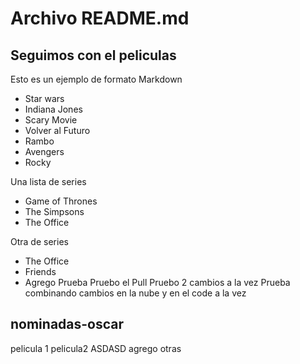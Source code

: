 # Archivo README.md

## Seguimos con el peliculas

Esto es un ejemplo de formato Markdown

* Star wars
* Indiana Jones
* Scary Movie
* Volver al Futuro
* Rambo
* Avengers
* Rocky


Una lista de series
* Game of Thrones
* The Simpsons
* The Office

Otra de series 
* The Office
* Friends
* Agrego
  Prueba
  Pruebo el Pull
  Pruebo 2 cambios a la vez
  Prueba combinando cambios en la nube y en el code a la vez


## nominadas-oscar
pelicula 1
pelicula2
ASDASD
agrego otras
